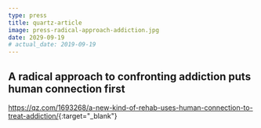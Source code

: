 ```yaml
---
type: press
title: quartz-article
image: press-radical-approach-addiction.jpg
date: 2029-09-19
# actual_date: 2019-09-19
---
```


## A radical approach to confronting addiction puts human connection first

<https://qz.com/1693268/a-new-kind-of-rehab-uses-human-connection-to-treat-addiction/>{:target="_blank"}
